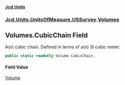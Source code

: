 #### [Jcd.Units](index.md 'index')
### [Jcd.Units.UnitsOfMeasure.USSurvey](Jcd.Units.UnitsOfMeasure.USSurvey.md 'Jcd.Units.UnitsOfMeasure.USSurvey').[Volumes](Jcd.Units.UnitsOfMeasure.USSurvey.Volumes.md 'Jcd.Units.UnitsOfMeasure.USSurvey.Volumes')

## Volumes.CubicChain Field

A(n) cubic chain. Defined in terms of a(n) SI cubic meter.

```csharp
public static readonly Volume CubicChain;
```

#### Field Value
[Volume](Jcd.Units.UnitTypes.Volume.md 'Jcd.Units.UnitTypes.Volume')